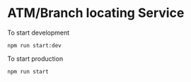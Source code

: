 # ATM/Branch locating Service

To start development

```
npm run start:dev
```

To start production

```
npm run start
```
